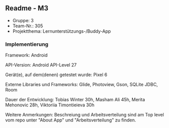 ## Readme - M3

* Gruppe:	3
* Team-Nr.:	305
* Projektthema:	Lernunterstützungs-/Buddy-App

### Implementierung

Framework:	Android 

API-Version:	Android API-Level 27

Gerät(e), auf dem(denen) getestet wurde:
Pixel 6

Externe Libraries und Frameworks:
Glide, Photoview, Gson, SQLite JDBC, Room

Dauer der Entwicklung:
Tobias Winter 30h, Masham Ali 45h, Merita Mehonovic 28h, Viktoriia Timontieieva 30h

Weitere Anmerkungen:
Beschreiung und Arbeitsverteilung sind am Top level vom repo unter "About App" und "Arbeitsverteilung" zu finden.
